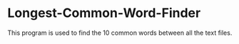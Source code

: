 # Longest-Common-Word-Finder

This program is used to find the 10 common words between all the text files. 
